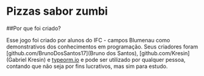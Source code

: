 # Pizzas sabor zumbi

##Por que foi criado?

  Esse jogo foi criado por alunos do IFC - campos Blumenau como demonstrativos dos conhecimentos em programação. Seus criadores foram [github.com/BrunoDosSantos17](Bruno dos Santos), [github.com/Kresin](Gabriel Kresin) e [typeorm.io](typeorm) e pode ser utilizado por qualquer pessoa, contando que não seja por fins lucrativos, mas sim para estudo.
